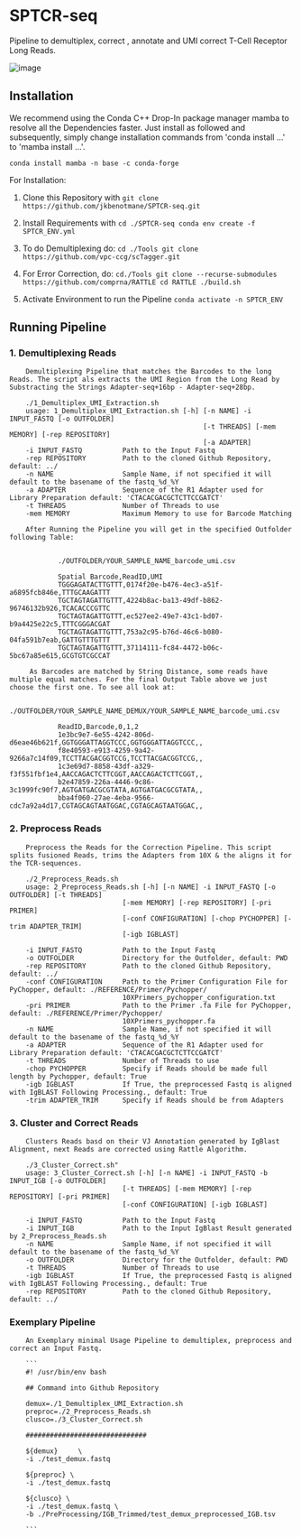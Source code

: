 # SPTCR-seq
Pipeline to demultiplex, correct , annotate and UMI correct T-Cell Receptor Long Reads.

![image](https://user-images.githubusercontent.com/70334482/175873404-d5ef14b1-5be4-4789-8ae9-5214b924a89e.png)


## Installation

We recommend using the Conda C++ Drop-In package manager mamba to resolve all the Dependencies faster. Just install as followed and subsequently, simply change installation commands from 'conda install ...' to 'mamba install ...'.

```
conda install mamba -n base -c conda-forge
```

For Installation:
1. Clone this Repository with
        ```
        git clone https://github.com/jkbenotmane/SPTCR-seq.git
        ```

2. Install Requirements with
        ```
        cd ./SPTCR-seq
        conda env create -f SPTCR_ENV.yml
        ```
3. To do Demultiplexing do:
        ```
        cd ./Tools
        git clone https://github.com/vpc-ccg/scTagger.git
        ```
4. For Error Correction, do:
        ```
        cd./Tools
        git clone --recurse-submodules https://github.com/comprna/RATTLE
        cd RATTLE
        ./build.sh
        ```

5. Activate Environment to run the Pipeline
        ```
        conda activate -n SPTCR_ENV
        ```

## Running Pipeline

### 1. Demultiplexing Reads

        Demultiplexing Pipeline that matches the Barcodes to the long Reads. The script als extracts the UMI Region from the Long Read by Substracting the Strings Adapter-seq+16bp - Adapter-seq+28bp.

        ./1_Demultiplex_UMI_Extraction.sh
        usage: 1_Demultiplex_UMI_Extraction.sh [-h] [-n NAME] -i INPUT_FASTQ [-o OUTFOLDER]
                                                    [-t THREADS] [-mem MEMORY] [-rep REPOSITORY]
                                                    [-a ADAPTER]
        -i INPUT_FASTQ          Path to the Input Fastq
        -rep REPOSITORY         Path to the cloned Github Repository, default: ../
        -n NAME                 Sample Name, if not specified it will default to the basename of the fastq_%d_%Y
        -a ADAPTER              Sequence of the R1 Adapter used for Library Preparation default: 'CTACACGACGCTCTTCCGATCT'
        -t THREADS              Number of Threads to use
        -mem MEMORY             Maximum Memory to use for Barcode Matching

        After Running the Pipeline you will get in the specified Outfolder following Table:


                ./OUTFOLDER/YOUR_SAMPLE_NAME_barcode_umi.csv

                Spatial Barcode,ReadID,UMI
                TGGGAGATACTTGTTT,0174f20e-b476-4ec3-a51f-a6895fcb846e,TTTGCAAGATTT
                TGCTAGTAGATTGTTT,4224b8ac-ba13-49df-b862-96746132b926,TCACACCCGTTC
                TGCTAGTAGATTGTTT,ec527ee2-49e7-43c1-bd07-b9a4425e22c5,TTTCGGGACGAT
                TGCTAGTAGATTGTTT,753a2c95-b76d-46c6-b080-04fa591b7eab,GATTGTTTGTTT
                TGCTAGTAGATTGTTT,37114111-fc84-4472-b06c-5bc67a85e615,GCGTGTCGCCAT

         As Barcodes are matched by String Distance, some reads have multiple equal matches. For the final Output Table above we just choose the first one. To see all look at:

                ./OUTFOLDER/YOUR_SAMPLE_NAME_DEMUX/YOUR_SAMPLE_NAME_barcode_umi.csv

                ReadID,Barcode,0,1,2
                1e3bc9e7-6e55-4242-806d-d6eae46b621f,GGTGGGATTAGGTCCC,GGTGGGATTAGGTCCC,,
                f8e40593-e913-4259-9a42-9266a7c14f09,TCCTTACGACGGTCCG,TCCTTACGACGGTCCG,,
                1c3e69d7-8858-43df-a329-f3f551fbf1e4,AACCAGACTCTTCGGT,AACCAGACTCTTCGGT,,
                b2e47859-226a-4446-9c86-3c1999fc90f7,AGTGATGACGCGTATA,AGTGATGACGCGTATA,,
                bba4f060-27ae-4eba-9566-cdc7a92a4d17,CGTAGCAGTAATGGAC,CGTAGCAGTAATGGAC,,

### 2. Preprocess Reads
        Preprocess the Reads for the Correction Pipeline. This script splits fusioned Reads, trims the Adapters from 10X & the aligns it for the TCR-sequences.

        ./2_Preprocess_Reads.sh
        usage: 2_Preprocess_Reads.sh [-h] [-n NAME] -i INPUT_FASTQ [-o OUTFOLDER] [-t THREADS]
                                [-mem MEMORY] [-rep REPOSITORY] [-pri PRIMER]
                                [-conf CONFIGURATION] [-chop PYCHOPPER] [-trim ADAPTER_TRIM]
                                [-igb IGBLAST]

        -i INPUT_FASTQ          Path to the Input Fastq
        -o OUTFOLDER            Directory for the Outfolder, default: PWD
        -rep REPOSITORY         Path to the cloned Github Repository, default: ../
        -conf CONFIGURATION     Path to the Primer Configuration File for PyChopper, default: ./REFERENCE/Primer/Pychopper/                     
                                10XPrimers_pychopper_configuration.txt
        -pri PRIMER             Path to the Primer .fa File for PyChopper, default: ./REFERENCE/Primer/Pychopper/                     
                                10XPrimers_pychopper.fa
        -n NAME                 Sample Name, if not specified it will default to the basename of the fastq_%d_%Y
        -a ADAPTER              Sequence of the R1 Adapter used for Library Preparation default: 'CTACACGACGCTCTTCCGATCT'
        -t THREADS              Number of Threads to use
        -chop PYCHOPPER         Specify if Reads should be made full length by Pychopper, default: True
        -igb IGBLAST            If True, the preprocessed Fastq is aligned with IgBLAST Following Processing., default: True
        -trim ADAPTER_TRIM      Specify if Reads should be from Adapters

### 3. Cluster and Correct Reads
        Clusters Reads basd on their VJ Annotation generated by IgBlast Alignment, next Reads are corrected using Rattle Algorithm.
        
        ./3_Cluster_Correct.sh"
        usage: 3_Cluster_Correct.sh [-h] [-n NAME] -i INPUT_FASTQ -b INPUT_IGB [-o OUTFOLDER]
                                [-t THREADS] [-mem MEMORY] [-rep REPOSITORY] [-pri PRIMER]
                                [-conf CONFIGURATION] [-igb IGBLAST]

        -i INPUT_FASTQ          Path to the Input Fastq
        -i INPUT_IGB            Path to the Input IgBlast Result generated by 2_Preprocess_Reads.sh
        -n NAME                 Sample Name, if not specified it will default to the basename of the fastq_%d_%Y
        -o OUTFOLDER            Directory for the Outfolder, default: PWD
        -t THREADS              Number of Threads to use
        -igb IGBLAST            If True, the preprocessed Fastq is aligned with IgBLAST Following Processing., default: True
        -rep REPOSITORY         Path to the cloned Github Repository, default: ../

### Exemplary Pipeline
        An Exemplary minimal Usage Pipeline to demultiplex, preprocess and correct an Input Fastq.

        ```
        #! /usr/bin/env bash
        
        ## Command into Github Repository

        demux=./1_Demultiplex_UMI_Extraction.sh
        preproc=./2_Preprocess_Reads.sh
        clusco=./3_Cluster_Correct.sh

        ##############################

        ${demux}     \
        -i ./test_demux.fastq 

        ${preproc} \
        -i ./test_demux.fastq 

        ${clusco} \
        -i ./test_demux.fastq \
        -b ./PreProcessing/IGB_Trimmed/test_demux_preprocessed_IGB.tsv

        ```

